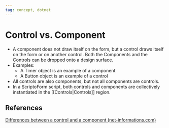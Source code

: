 ```yaml
---
tag: concept, dotnet
---
```

# Control vs. Component
- A component does not draw itself on the form, but a control draws itself on the form or on another control. Both the Components and the Controls can be dropped onto a design surface.
- Examples:
	- A Timer object is an example of a component
	- A Button object is an example of a control
- All controls are also components, but not all components are controls.
- In a ScriptoForm script, both controls and components are collectively instantiated in the [[Controls|Controls]] region.
## References
[Differences between a control and a component (net-informations.com)](http://net-informations.com/faq/net/control-component.htm#:~:text=A%20component%20does%20not%20draw%20itself%20on%20the,Controls%20can%20be%20dropped%20onto%20a%20design%20surface.)

